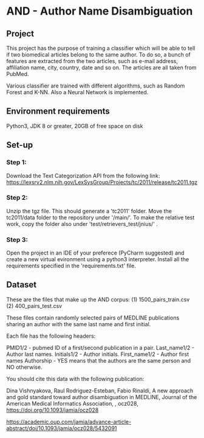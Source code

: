 # AND - Author Name Disambiguation

## Project
This project has the purpose of training a classifier which will be able to tell if two biomedical articles belong to the same author. To do so, a bunch of features are extracted from the two articles, such as e-mail address, affiliation name, city, country, date and so on. The articles are all taken from PubMed. 

Various classifier are trained with different algorithms, such as Random Forest and K-NN. Also a Neural Network is implemented.

## Environment requirements
Python3, JDK 8 or greater, 20GB of free space on disk

## Set-up
### Step 1:
Download the Text Categorization API from the following link:
https://lexsrv2.nlm.nih.gov/LexSysGroup/Projects/tc/2011/release/tc2011.tgz

### Step 2:
Unzip the tgz file. This should generate a 'tc2011' folder. Move the tc2011/data folder to the repository under '/main/'.
To make the relative test work, copy the folder also under 'test/retrievers_test/jnius/' .

### Step 3:
Open the project in an IDE of your preferece (PyCharm suggested) and create a new virtual evironment using a python3 interpreter.
Install all the requirements specified in the 'requirements.txt' file.

## Dataset
These are the files that make up the AND corpus: 
(1) 1500_pairs_train.csv
(2) 400_pairs_test.csv

These files contain randomly selected pairs of MEDLINE publications sharing an author with the same last name and first initial.

Each file has the following headers:

PMID1/2 - pubmed ID of a first/second publication in a pair.
Last_name1/2 - Author last names.
Initials1/2 - Author initials.
First_name1/2 - Author first names
Authorship - YES means that the authors are the same person and NO otherwise.

You should cite this data with the following publication:

Dina Vishnyakova, Raul Rodriguez-Esteban, Fabio Rinaldi, A new approach and gold standard toward author disambiguation in MEDLINE, Journal of the American Medical Informatics Association, , ocz028, https://doi.org/10.1093/jamia/ocz028

https://academic.oup.com/jamia/advance-article-abstract/doi/10.1093/jamia/ocz028/5432091
